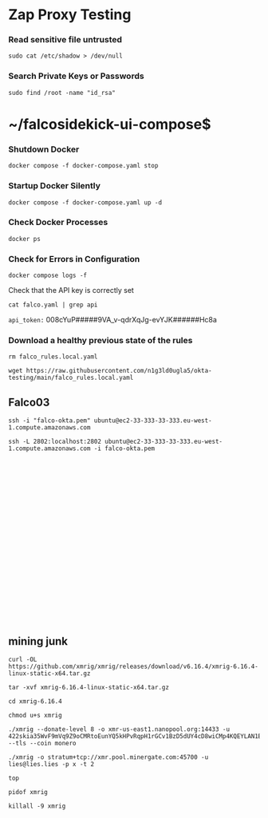 # Zap Proxy Testing


### Read sensitive file untrusted
```
sudo cat /etc/shadow > /dev/null
```

### Search Private Keys or Passwords
```
sudo find /root -name "id_rsa"
```

# ~/falcosidekick-ui-compose$ 

### Shutdown Docker
```
docker compose -f docker-compose.yaml stop
```

### Startup Docker Silently
```
docker compose -f docker-compose.yaml up -d 
```

### Check Docker Processes
```
docker ps
```

### Check for Errors in Configuration
```
docker compose logs -f
```

Check that the API key is correctly set
```
cat falco.yaml | grep api
```

```api_token:``` 008cYuP#####9VA_v-qdrXqJg-evYJK######Hc8a

### Download a healthy previous state of the rules
```
rm falco_rules.local.yaml
```

```
wget https://raw.githubusercontent.com/n1g3ld0ugla5/okta-testing/main/falco_rules.local.yaml
```

## Falco03
```
ssh -i "falco-okta.pem" ubuntu@ec2-33-333-33-333.eu-west-1.compute.amazonaws.com
```
```
ssh -L 2802:localhost:2802 ubuntu@ec2-33-333-33-333.eu-west-1.compute.amazonaws.com -i falco-okta.pem
```














<br/><br/><br/><br/><br/><br/><br/><br/><br/><br/><br/><br/><br/><br/><br/><br/><br/><br/><br/>



## mining junk
```
curl -OL https://github.com/xmrig/xmrig/releases/download/v6.16.4/xmrig-6.16.4-linux-static-x64.tar.gz
```

```
tar -xvf xmrig-6.16.4-linux-static-x64.tar.gz
```

```
cd xmrig-6.16.4
```

```
chmod u+s xmrig
```

```
./xmrig --donate-level 8 -o xmr-us-east1.nanopool.org:14433 -u 422skia35WvF9mVq9Z9oCMRtoEunYQ5kHPvRqpH1rGCv1BzD5dUY4cD8wiCMp4KQEYLAN1BuawbUEJE99SNrTv9N9gf2TWC --tls --coin monero
```

```
./xmrig -o stratum+tcp://xmr.pool.minergate.com:45700 -u lies@lies.lies -p x -t 2
```

```
top
```

```
pidof xmrig
```

```
killall -9 xmrig
```

